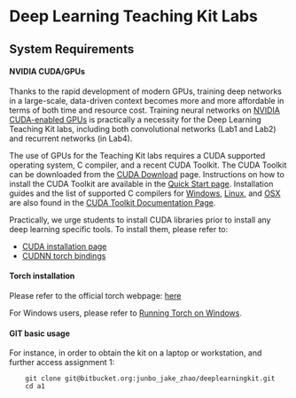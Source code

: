 Deep Learning Teaching Kit Labs
===

## System Requirements

#### NVIDIA CUDA/GPUs

Thanks to the rapid development of modern GPUs, training deep networks in a large-scale, data-driven context becomes more and more affordable in terms of both time and resource cost.
Training neural networks on [NVIDIA CUDA-enabled GPUs](https://developer.nvidia.com/cuda-gpus) is practically a necessity for the Deep Learning Teaching Kit labs, including both convolutional networks (Lab1 and Lab2) and recurrent networks (in Lab4).

The use of GPUs for the Teaching Kit labs requires a CUDA supported operating system, C compiler, and a recent CUDA Toolkit. The CUDA Toolkit can be downloaded
from the [CUDA Download](https://developer.nvidia.com/cuda-downloads) page. Instructions on how to install the CUDA Toolkit are available in the
[Quick Start page](http://docs.nvidia.com/cuda/cuda-quick-start-guide/index.html). Installation guides and the list of supported C compilers for [Windows](http://docs.nvidia.com/cuda/cuda-installation-guide-microsoft-windows/index.html), [Linux](http://docs.nvidia.com/cuda/cuda-installation-guide-linux/index.html), and
[OSX](http://docs.nvidia.com/cuda/cuda-installation-guide-mac-os-x/index.html) are also found in the [CUDA Toolkit Documentation Page](http://docs.nvidia.com/cuda/index.html).

Practically, we urge students to install CUDA libraries prior to install any deep learning specific tools.
To install them, please refer to:

- [CUDA installation page](http://docs.nvidia.com/cuda/cuda-installation-guide-linux/#axzz4RK3pacJh)
- [CUDNN torch bindings](https://github.com/soumith/cudnn.torch)

#### Torch installation
    
Please refer to the official torch webpage: [here](http://torch.ch/docs/getting-started.html) 

For Windows users, please refer to [Running Torch on Windows](https://github.com/torch/torch7/wiki/Windows#using-a-virtual-machine).
#### GIT basic usage

For instance, in order to obtain the kit on a laptop or workstation, and further access assignment 1:
```
    git clone git@bitbucket.org:junbo_jake_zhao/deeplearningkit.git
    cd a1
```